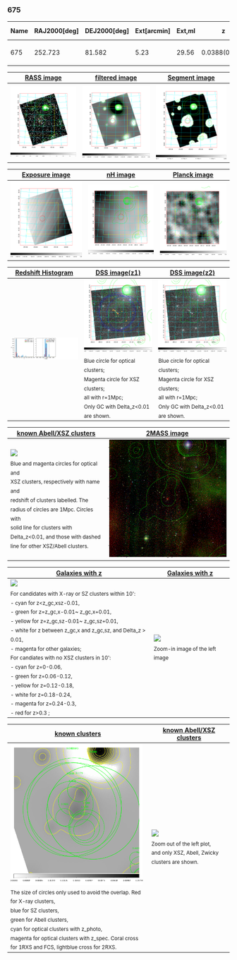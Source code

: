 <div STYLE="page-break-after: always;"></div>

### 675

|Name|RAJ2000[deg]|DEJ2000[deg] |Ext[arcmin]| Ext,ml | z | z_src| C|GC(XSZ,Delta_z<0.01)| GC(OPT,Delta_z<0.01)|GC| R_sig[arcmin] | R500[arcmin] | R500[Mpc]| CRsig[c/s] | CR500[c/s] |L500[1E44 erg/s]|F500[1E-12 erg/s/cm^2]| M500[1E14 Msun]|Tx[keV]|Cnt_sig|Beta|Rc[arcmin]|Comment|Alias|
|---|---|---|---|---|---|------|---|--------|---------|----------|---|---|---|---|---|---|---|---|---|---|---|---|---|---|
|675| 252.723| 81.582| 5.23| 29.56| 0.0388(0.005)| z1, z_opt| S| -| A, N| A, N, W| 13.675| 11.172| 0.515| 0.096(0.017)| 0.093(0.017)| 0.044(0.006)| 1.269(0.166)| 0.40(0.03)| 1.24(0.05)| 145.9| 0.739(-0.153+0.171)| 7.219(-1.940+1.766)| -| t270|

|[RASS image](../image/675/675_img.pdf)|[filtered image](../image/675/675_fil.pdf)|[Segment image](../image/675/675_seg.pdf)|
|-------------------|--------------------|-------------------|
| <img src="../image/675/675_img.png" width="300">  | <img src="../image/675/675_fil.png" width="300">   | <img src="../image/675/675_seg.png" width="300">  |

|[Exposure image](../image/675/675_mex.pdf)| [nH image](../image/675/675_nh.pdf)| [Planck image](../image/675/675_p.pdf)|
|-------------------|--------------------|-------------------|
|<img src="../image/675/675_mex.png" width="300">   | <img src="../image/675/675_nh.png" width="300">    | <img src="../image/675/675_p.png" width="300"> |

|[Redshift Histogram](../image/675/675_zg.pdf) | [DSS image(z1)](../image/675/675_dss_z1.pdf)      |  [DSS image(z2)](../image/675/675_dss_z2.pdf)    |
|-------------------|--------------------|-------------------|
|<img src="../image/675/675_zg.png" width="300"> |<img src="../image/675/675_dss_z1.png" width="300"> <sub><br>Blue circle for optical clusters; <br>Magenta circle for XSZ clusters; <br>all with r=1Mpc; <br>Only GC with Delta_z<0.01 are shown. </sub>| <img src="../image/675/675_dss_z2.png" width="300"><sub><br>Blue circle for optical clusters; <br>Magenta circle for XSZ clusters; <br>all with r=1Mpc; <br>Only GC with Delta_z<0.01 are shown. </sub> |

|[known Abell/XSZ clusters](../image/675/675_m.pdf) | [2MASS image](../image/675/675_2mass.pdf)      |
|-------------------|-------------------|
|<img src=../image/675/675_m.png width="300"> <br><sub>Blue and magenta circles for optical and <br>XSZ clusters, respectively with name and <br>redshift of clusters labelled. The <br>radius of circles are 1Mpc. Circles with <br>solid line for clusters with <br>Delta_z<0.01, and those with dashed <br>line for other XSZ/Abell clusters.        </sub>|<img src="../image/675/675_2mass.png" width="300">  |

|[Galaxies with z](../image/675/675_opt_ned.pdf) |[Galaxies with z](../image/675/675_opt_ned_zoom.pdf) |
|-------------------|-------------------|
| <img src=../image/675/675_opt_ned.png width="300"> <br><sub> For candidates with X-ray or SZ clusters within 10': <br> - cyan for z<z_gc,xsz-0.01, <br> - green for z=z_gc,x-0.01~ z_gc,x+0.01, <br> - yellow for z=z_gc,sz-0.01~ z_gc,sz+0.01, <br> - white for z between z_gc,x and z_gc,sz, and Delta_z > 0.01, <br> - magenta for other galaxies; <br>For candiates with no XSZ clusters in 10': <br> - cyan for z=0-0.06, <br> - green for z=0.06-0.12, <br> - yellow for z=0.12-0.18, <br> - white for z=0.18-0.24, <br> - magenta for z=0.24-0.3, <br> - red for z>0.3 ;  </sub>|<img src=../image/675/675_opt_ned_zoom.png width="300">  <br><sub> Zoom-in image of the left image</sub>|

|[known clusters](../image/675/675_gc.pdf) |[known Abell/XSZ clusters](../image/675/675_gc_large.pdf) |
|-------------------|-------------------|
| <img src=../image/675/675_gc.png width="300"> <br><sub> The size of circles only used to avoid the overlap. Red for X-ray clusters, <br> blue for SZ clusters, <br> green for Abell clusters, <br> cyan for optical clusters with z_photo, <br> magenta for optical clusters with z_spec. Coral cross for 1RXS and FCS, lightblue cross for 2RXS. </sub>|<img src=../image/675/675_gc_large.png width="300"> <br><sub> Zoom out of the left plot, <br> and only XSZ, Abell, Zwicky clusters are shown. </sub> |



